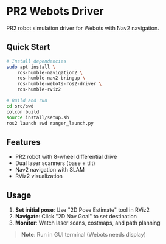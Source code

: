 # PR2 Webots Driver

PR2 robot simulation driver for Webots with Nav2 navigation.

## Quick Start

```bash
# Install dependencies
sudo apt install \
    ros-humble-navigation2 \
    ros-humble-nav2-bringup \
    ros-humble-webots-ros2-driver \
    ros-humble-rviz2

# Build and run
cd src/swd
colcon build
source install/setup.sh
ros2 launch swd ranger_launch.py
```

## Features

- PR2 robot with 8-wheel differential drive
- Dual laser scanners (base + tilt)
- Nav2 navigation with SLAM
- RViz2 visualization

## Usage

1. **Set initial pose**: Use "2D Pose Estimate" tool in RViz2
2. **Navigate**: Click "2D Nav Goal" to set destination
3. **Monitor**: Watch laser scans, costmaps, and path planning

> **Note**: Run in GUI terminal (Webots needs display)
